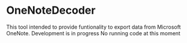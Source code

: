 # OneNoteDecoder

This tool intended to provide funtionality to export data from Microsoft OneNote.
Development is in progress
No running code at this moment                    
    